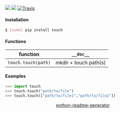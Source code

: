 <!--
https://pypi.org/project/readme-generator/
https://pypi.org/project/python-readme-generator/
-->

[![](https://img.shields.io/pypi/pyversions/touch.svg?longCache=True)](https://pypi.org/project/touch/)
[![](https://img.shields.io/pypi/v/touch.svg?maxAge=3600)](https://pypi.org/project/touch/)
[![Travis](https://api.travis-ci.org/looking-for-a-job/touch.py.svg?branch=master)](https://travis-ci.org/looking-for-a-job/touch.py/)

#### Installation
```bash
$ [sudo] pip install touch
```

#### Functions
function|`__doc__`
-|-
`touch.touch(path)` |mkdir + touch path(s)

#### Examples
```python
>>> import touch
>>> touch.touch("path/to/file")
>>> touch.touch(["path/to/file1","path/to/file2"])
```

<p align="center">
    <a href="https://pypi.org/project/python-readme-generator/">python-readme-generator</a>
</p>